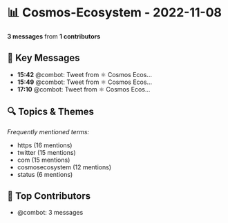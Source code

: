 # 📊 Cosmos-Ecosystem - 2022-11-08
**3 messages** from **1 contributors**

## 💬 Key Messages
- **15:42** @combot: [‌‌‌‌‎⁠](https://twitter.com/CosmosEcosystem/status/1590006887516606470)Tweet from ⚛️ Cosmos Ecos...
- **15:49** @combot: [‌‌‌‌‎⁠](https://twitter.com/CosmosEcosystem/status/1590008529917992960)Tweet from ⚛️ Cosmos Ecos...
- **17:10** @combot: [‌‌‌‌‎⁠](https://twitter.com/CosmosEcosystem/status/1590029069282086912)Tweet from ⚛️ Cosmos Ecos...

## 🔍 Topics & Themes
*Frequently mentioned terms:*
- https (16 mentions)
- twitter (15 mentions)
- com (15 mentions)
- cosmosecosystem (12 mentions)
- status (6 mentions)

## 👥 Top Contributors
- @combot: 3 messages